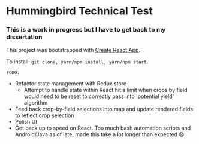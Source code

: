 # Hummingbird Technical Test
### This is a work in progress but I have to get back to my dissertation

This project was bootstrapped with [Create React App](https://github.com/facebookincubator/create-react-app).

To install: `git clone, yarn/npm install, yarn/npm start`.

`TODO:`
* Refactor state management with Redux store
    * Attempt to handle state within React hit a limit when crops by field would need 
    to be reset to correctly pass into 'potential yield' algorithm 
* Feed back crop-by-field selections into map and update rendered fields to reflect 
crop selection
* Polish UI
* Get back up to speed on React.  Too much bash automation scripts and Android/Java as of late; made this take a lot 
 longer than expected :anguished: 


